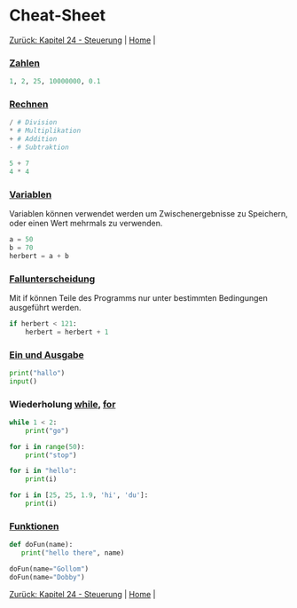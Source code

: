 # Cheat-Sheet

[Zurück: Kapitel 24 - Steuerung](Steuerung.md) |  [Home](README.md) |  

### [Zahlen](Datentypen.md)

```python
1, 2, 25, 10000000, 0.1
```

### [Rechnen](ErsteSchritte.md)

```python
/ # Division
* # Multiplikation
+ # Addition
- # Subtraktion

5 + 7
4 * 4
```

### [Variablen](Variablen.md)
Variablen können verwendet werden um Zwischenergebnisse zu Speichern, oder einen Wert mehrmals zu verwenden.

```python
a = 50
b = 70
herbert = a + b
```

### [Fallunterscheidung](BedingtesAusfueren.md)
Mit if können Teile des Programms nur unter bestimmten Bedingungen ausgeführt werden.

```python
if herbert < 121:
    herbert = herbert + 1
```

### [Ein und Ausgabe](ErsteSchritte.md)
```python
print("hallo")
input()
```

### Wiederholung [while](Wiederholungwhile.md), [for](Wiederholungfor.md)
```python
while 1 < 2:
    print("go")

for i in range(50):
    print("stop")

for i in "hello":
    print(i)

for i in [25, 25, 1.9, 'hi', 'du']:
    print(i)
```

### [Funktionen](Funktionen.md)
```python
def doFun(name):
   print("hello there", name)

doFun(name="Gollom")
doFun(name="Dobby")
```

[Zurück: Kapitel 24 - Steuerung](Steuerung.md) |  [Home](README.md) |  
